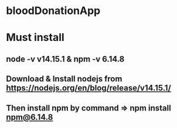# bloodDonationApp

# Must install
## node -v v14.15.1 & npm -v 6.14.8



## Download & Install nodejs from   https://nodejs.org/en/blog/release/v14.15.1/

## Then install npm by command => npm install npm@6.14.8




